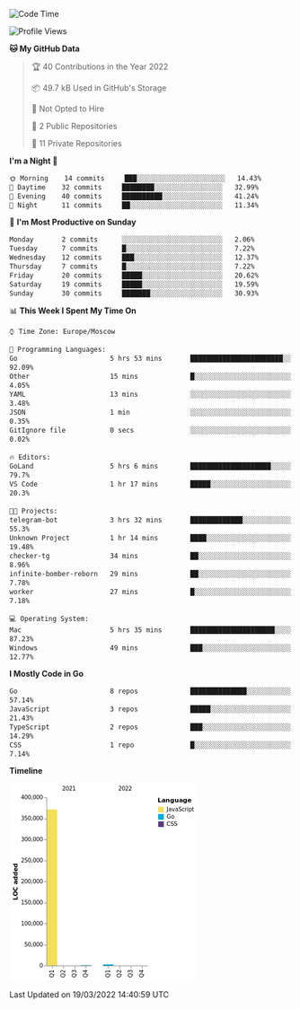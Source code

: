 <!--START_SECTION:waka-->
![Code Time](http://img.shields.io/badge/Code%20Time-216%20hrs%2055%20mins-blue)

![Profile Views](http://img.shields.io/badge/Profile%20Views-0-blue)

**🐱 My GitHub Data** 

> 🏆 40 Contributions in the Year 2022
 > 
> 📦 49.7 kB Used in GitHub's Storage 
 > 
> 🚫 Not Opted to Hire
 > 
> 📜 2 Public Repositories 
 > 
> 🔑 11 Private Repositories  
 > 
**I'm a Night 🦉** 

```text
🌞 Morning    14 commits     ███░░░░░░░░░░░░░░░░░░░░░░   14.43% 
🌆 Daytime    32 commits     ████████░░░░░░░░░░░░░░░░░   32.99% 
🌃 Evening    40 commits     ██████████░░░░░░░░░░░░░░░   41.24% 
🌙 Night      11 commits     ██░░░░░░░░░░░░░░░░░░░░░░░   11.34%

```
📅 **I'm Most Productive on Sunday** 

```text
Monday       2 commits      ░░░░░░░░░░░░░░░░░░░░░░░░░   2.06% 
Tuesday      7 commits      █░░░░░░░░░░░░░░░░░░░░░░░░   7.22% 
Wednesday    12 commits     ███░░░░░░░░░░░░░░░░░░░░░░   12.37% 
Thursday     7 commits      █░░░░░░░░░░░░░░░░░░░░░░░░   7.22% 
Friday       20 commits     █████░░░░░░░░░░░░░░░░░░░░   20.62% 
Saturday     19 commits     █████░░░░░░░░░░░░░░░░░░░░   19.59% 
Sunday       30 commits     ███████░░░░░░░░░░░░░░░░░░   30.93%

```


📊 **This Week I Spent My Time On** 

```text
⌚︎ Time Zone: Europe/Moscow

💬 Programming Languages: 
Go                       5 hrs 53 mins       ███████████████████████░░   92.09% 
Other                    15 mins             █░░░░░░░░░░░░░░░░░░░░░░░░   4.05% 
YAML                     13 mins             ░░░░░░░░░░░░░░░░░░░░░░░░░   3.48% 
JSON                     1 min               ░░░░░░░░░░░░░░░░░░░░░░░░░   0.35% 
GitIgnore file           0 secs              ░░░░░░░░░░░░░░░░░░░░░░░░░   0.02%

🔥 Editors: 
GoLand                   5 hrs 6 mins        ████████████████████░░░░░   79.7% 
VS Code                  1 hr 17 mins        █████░░░░░░░░░░░░░░░░░░░░   20.3%

🐱‍💻 Projects: 
telegram-bot             3 hrs 32 mins       █████████████░░░░░░░░░░░░   55.3% 
Unknown Project          1 hr 14 mins        ████░░░░░░░░░░░░░░░░░░░░░   19.48% 
checker-tg               34 mins             ██░░░░░░░░░░░░░░░░░░░░░░░   8.96% 
infinite-bomber-reborn   29 mins             ██░░░░░░░░░░░░░░░░░░░░░░░   7.78% 
worker                   27 mins             █░░░░░░░░░░░░░░░░░░░░░░░░   7.18%

💻 Operating System: 
Mac                      5 hrs 35 mins       █████████████████████░░░░   87.23% 
Windows                  49 mins             ███░░░░░░░░░░░░░░░░░░░░░░   12.77%

```

**I Mostly Code in Go** 

```text
Go                       8 repos             ██████████████░░░░░░░░░░░   57.14% 
JavaScript               3 repos             █████░░░░░░░░░░░░░░░░░░░░   21.43% 
TypeScript               2 repos             ███░░░░░░░░░░░░░░░░░░░░░░   14.29% 
CSS                      1 repo              █░░░░░░░░░░░░░░░░░░░░░░░░   7.14%

```


**Timeline**

![Chart not found](https://raw.githubusercontent.com/jeezft/jeezft/main/charts/bar_graph.png) 


 Last Updated on 19/03/2022 14:40:59 UTC
<!--END_SECTION:waka-->
